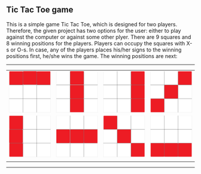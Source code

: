 ## Tic Tac Toe game 
This is a simple game Tic Tac Toe, which is designed for two players. Therefore, the given project has two options for the user: either to play against the computer or against some other plyer. There are 9 squares and 8 winning positions for the players.
Players can occupy the squares with X-s or O-s. In case, any of the players places his/her signs to the winning positions first, he/she wins the game. The winning positions are next:

---

|   |  |  |  |
| -------------     | -------------  |------------- |-------------  |
|  ![](Images/win1.png)       | ![](Images/win6.png) |![](Images/win7.png) |![](Images/win8.png) |
|  ![](Images/win3.png)       | ![](Images/win4.png) |![](Images/win2.png) |![](Images/win5.png) |
|   |  |  |  |

---
